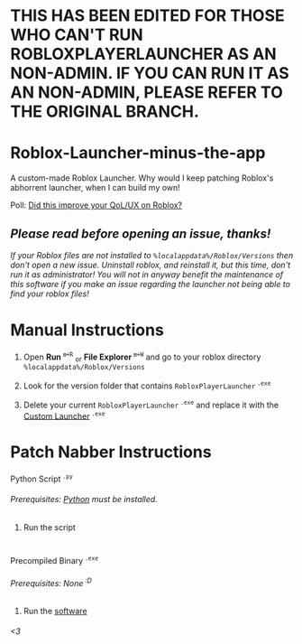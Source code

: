 # THIS HAS BEEN EDITED FOR THOSE WHO CAN'T RUN ROBLOXPLAYERLAUNCHER AS AN NON-ADMIN. IF YOU CAN RUN IT AS AN NON-ADMIN, PLEASE REFER TO THE ORIGINAL BRANCH.

# Roblox-Launcher-minus-the-app

A custom-made Roblox Launcher. Why would I keep patching Roblox's abhorrent launcher, when I can build my own! 

Poll: [Did this improve your QoL/UX on Roblox?](https://github.com/lolmanurfunny/Roblox-Launcher-minus-the-app/discussions/15)
## *Please read before opening an issue, thanks!*
_If your Roblox files are not installed to ``%localappdata%/Roblox/Versions`` then don't open a new issue. Uninstall roblox, and reinstall it, but this time, don't run it as administrator! You will not in anyway benefit the maintenance of this software if you make an issue regarding the launcher not being able to find your roblox files!_

# Manual Instructions

1. Open **Run**<sup> `⊞+R`</sup> <sub>or</sub> **File Explorer**<sup> `⊞+W`</sup> and go to your roblox directory `%localappdata%/Roblox/Versions`

2. Look for the version folder that contains `RobloxPlayerLauncher`<sup> `.exe`</sup>

3. Delete your current `RobloxPlayerLauncher`<sup> `.exe`</sup> and replace it with the [Custom Launcher](https://github.com/lolmanurfunny/Roblox-Launcher-minus-the-app/releases/tag/CL-v1.1.0)<sup> `.exe`</sup>

# Patch Nabber Instructions

Python Script<sup> `.py`</sup>
###### Prerequisites: [Python](https://www.python.org/downloads/windows/) must be installed.
  1. Run the script
#
Precompiled Binary<sup> `.exe`</sup>
###### Prerequisites: None<sup> :D</sup>
  1. Run the [software](https://github.com/lolmanurfunny/Roblox-Launcher-minus-the-app/releases/tag/PatchNabber-v1.0.1)

###### <3

